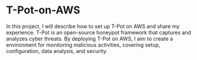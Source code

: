 # T-Pot-on-AWS
In this project, I will describe how to set up T-Pot on AWS and share my experience. T-Pot is an open-source honeypot framework that captures and analyzes cyber threats. By deploying T-Pot on AWS, I aim to create a environment for monitoring malicious activities, covering setup, configuration, data analysis, and security.
